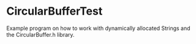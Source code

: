# CircularBufferTest
Example program on how to work with dynamically allocated Strings and the CircularBuffer.h library.
